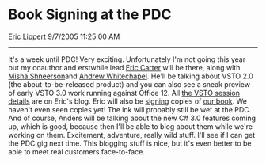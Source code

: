 # Book Signing at the PDC

[Eric Lippert](https://social.msdn.microsoft.com/profile/Eric%20Lippert) 9/7/2005 11:25:00 AM

-----

It's a week until PDC\! Very exciting. Unfortunately I'm not going this year but my coauthor and erstwhile lead [Eric Carter](http://blogs.msdn.com/eric_carter) will be there, along with [Misha Shneerson](http://blogs.msdn.com/mshneer/archive/2005/09/06/461766.aspx)and [Andrew Whitechapel](http://blogs.msdn.com/andreww/). He'll be talking about VSTO 2.0 (the about-to-be-released product) and you can also see a sneak preview of early VSTO 3.0 work running against Office 12. All [the VSTO session details](http://blogs.msdn.com/eric_carter/archive/2005/09/06/461739.aspx) are on Eric's blog. Eric will also be [signing](http://blogs.msdn.com/eric_carter/archive/2005/09/06/461743.aspx) copies of [our book](http://blogs.msdn.com/ericlippert/archive/2005/06/06/425847.aspx). We haven't even seen copies yet\! The ink will probably still be wet at the PDC. And of course, Anders will be talking about the new C\# 3.0 features coming up, which is good, because then I'll be able to blog about them while we're working on them. Excitement, adventure, really wild stuff. I'll see if I can get the PDC gig next time. This blogging stuff is nice, but it's even better to be able to meet real customers face-to-face.

